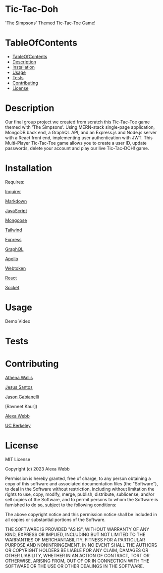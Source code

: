 # Tic-Tac-Doh

'The Simpsons' Themed Tic-Tac-Toe Game!

# TableOfContents

* [TableOfContents](#tableofcontents)
* [Description](#description)
* [Installation](#installation)
* [Usage](#usage)
* [Tests](#tests)
* [Contributing](#contributing)
* [License](#license)

# Description
Our final group project we created from scratch this Tic-Tac-Toe game themed with 'The Simpsons'. Using MERN-stack single-page application, MongoDB back end, a GraphQL API, and an Express.js and Node.js server with a React front end, implementing user authentication with JWT. This Multi-Player Tic-Tac-Toe game allows you to create a user ID, update passwords, delete your account and play our live Tic-Tac-DOH! game.

# Installation

Requires:

[Inquirer](https://www.npmjs.com/package/inquirer/v/8.2.4)

[Markdown](https://python-markdown.github.io/install/#:~:text=The%20easiest%20way%20to%20install%20Python-Markdown%20is%20simply,command%20from%20the%20command%20line%3A%20pip%20install%20markdown)

[JavaScript](https://nodejs.org/en)

[Mongoose](https://www.npmjs.com/package/mongoose)

[Tailwind](https://tailwindcss.com/docs/installation)

[Express](https://www.npmjs.com/package/express)

[GraphQL](https://graphql.org/graphql-js/)

[Apollo](https://www.npmjs.com/package/@apollo/server)

[Webtoken](https://www.npmjs.com/package/jsonwebtoken)

[React](https://react.dev/learn/start-a-new-react-project)

[Socket](https://socket.io/docs/v3/server-installation0)

# Usage 
Demo Video


# Tests



# Contributing
 [Athena Wallis](https://github.com/athenamw)
 
 [Jesus Santos](https://github.com/MyComplex)
 
 [Jason Gabianelli](https://github.com/JasonGabs)
 
 [Ravneet Kaur](

[Alexa Webb](https://github.com/Lexabexa)

[UC Berkeley](https://courses.bootcampspot.com/courses/3634/external_tools/249)

# License

MIT License

Copyright (c) 2023 Alexa Webb

Permission is hereby granted, free of charge, to any person obtaining a copy
of this software and associated documentation files (the "Software"), to deal
in the Software without restriction, including without limitation the rights
to use, copy, modify, merge, publish, distribute, sublicense, and/or sell
copies of the Software, and to permit persons to whom the Software is
furnished to do so, subject to the following conditions:

The above copyright notice and this permission notice shall be included in all
copies or substantial portions of the Software.

THE SOFTWARE IS PROVIDED "AS IS", WITHOUT WARRANTY OF ANY KIND, EXPRESS OR
IMPLIED, INCLUDING BUT NOT LIMITED TO THE WARRANTIES OF MERCHANTABILITY,
FITNESS FOR A PARTICULAR PURPOSE AND NONINFRINGEMENT. IN NO EVENT SHALL THE
AUTHORS OR COPYRIGHT HOLDERS BE LIABLE FOR ANY CLAIM, DAMAGES OR OTHER
LIABILITY, WHETHER IN AN ACTION OF CONTRACT, TORT OR OTHERWISE, ARISING FROM,
OUT OF OR IN CONNECTION WITH THE SOFTWARE OR THE USE OR OTHER DEALINGS IN THE
SOFTWARE.